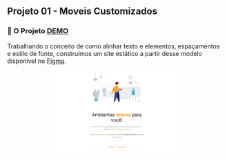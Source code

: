 ## Projeto 01 - Moveis Customizados

### 🧪 O Projeto [DEMO](https://sabrinagomesb.github.io/rs-explorer/stage02-projeto01/)

Trabalhando o conceito de como alinhar texto e elementos, espaçamentos e estilo de fonte, construímos um site estático a partir desse modelo disponível no [Figma](https://www.figma.com/file/IBoQPXMLKfVxFRJUctRPKP/Explorer---Projeto-01-(Copy)?node-id=0%3A1&t=Uzzmj4qvvpdMzvf3-0).

<p align="center">
  <img src="../.github/projeto-01.jpg" alt="start" width="60%">
</p>